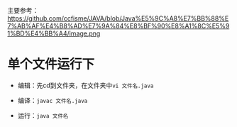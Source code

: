主要参考：https://github.com/ccfisme/JAVA/blob/Java%E5%9C%A8%E7%BB%88%E7%AB%AF%E4%B8%AD%E7%9A%84%E8%BF%90%E8%A1%8C%E5%91%BD%E4%BB%A4/image.png  


# 单个文件运行下

  * 编辑：先cd到文件夹，在文件夹中`vi 文件名.java`  

  * 编译：`javac 文件名.java`  

  * 运行：`java 文件名`
